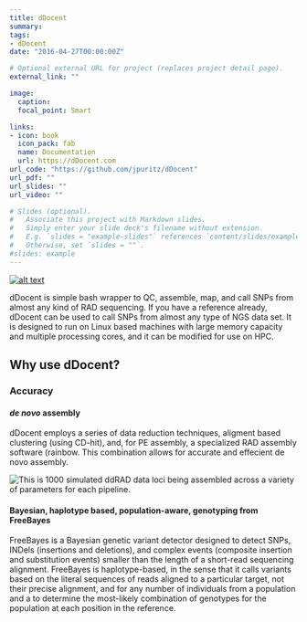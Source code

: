 ```yaml
---
title: dDocent
summary: 
tags:
- dDocent
date: "2016-04-27T00:00:00Z"

# Optional external URL for project (replaces project detail page).
external_link: ""

image: 
  caption: 
  focal_point: Smart

links:
- icon: book
  icon_pack: fab
  name: Documentation
  url: https://dDocent.com
url_code: "https://github.com/jpuritz/dDocent"
url_pdf: ""
url_slides: ""
url_video: ""

# Slides (optional).
#   Associate this project with Markdown slides.
#   Simply enter your slide deck's filename without extension.
#   E.g. `slides = "example-slides"` references `content/slides/example-slides.md`.
#   Otherwise, set `slides = ""`.
#slides: example
---
```

[![alt text](https://anaconda.org/bioconda/ddocent/badges/downloads.svg)](https://anaconda.org/bioconda/ddocent) 

dDocent is simple bash wrapper to QC, assemble, map, and call SNPs from almost any kind of RAD sequencing. If you have a reference already, dDocent can be used to call SNPs from almost any type of NGS data set. It is designed to run on Linux based machines with large memory capacity and multiple processing cores, and it can be modified for use on HPC. 

## Why use dDocent?
### Accuracy
#### *de novo* assembly

dDocent employs a series of data reduction techniques, aligment based clustering (using CD-hit), and, for PE assembly, a specialized RAD assembly software (rainbow. This combination allows for accurate and effecient de novo assembly.

![ This is 1000 simulated ddRAD data loci being assembled across a variety of parameters for each pipeline.](/denovo.png)

#### Bayesian, haplotype based, population-aware, genotyping from FreeBayes

FreeBayes is a Bayesian genetic variant detector designed to detect SNPs, INDels (insertions and deletions), and complex events (composite insertion and substitution events) smaller than the length of a short-read sequencing alignment. FreeBayes is haplotype-based, in the sense that it calls variants based on the literal sequences of reads aligned to a particular target, not their precise alignment, and for any number of individuals from a population and a to determine the most-likely combination of genotypes for the population at each position in the reference.

